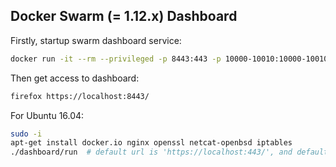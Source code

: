 ## Docker Swarm (= 1.12.x) Dashboard

Firstly, startup swarm dashboard service:
```sh
docker run -it --rm --privileged -p 8443:443 -p 10000-10010:10000-10010 -e INIT_ACCOUNT="admin:badmin" -v /export-docker:/var/lib/docker ghostplant/docker-dashboard
```

Then get access to dashboard:
```sh
firefox https://localhost:8443/
```

For Ubuntu 16.04:
```sh
sudo -i
apt-get install docker.io nginx openssl netcat-openbsd iptables
./dashboard/run  # default url is 'https://localhost:443/', and default account is 'admin:badmin'.
``` 

